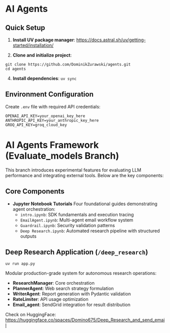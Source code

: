 # AI Agents

## Quick Setup

1. **Install UV package manager**:
https://docs.astral.sh/uv/getting-started/installation/

2. **Clone and initialize project**:
```
git clone https://github.com/DominikZurawski/agents.git
cd agents
```

4. **Install dependencies**:
```uv sync```

## Environment Configuration
Create `.env` file with required API credentials:
```
OPENAI_API_KEY=your_openai_key_here
ANTHROPIC_API_KEY=your_anthropic_key_here
GROQ_API_KEY=groq_cloud_key
```

# AI Agents Framework (Evaluate_models Branch)

This branch introduces experimental features for evaluating LLM performance and integrating external tools. Below are the key components:


## Core Components
- **Jupyter Notebook Tutorials**
  Four foundational guides demonstrating agent orchestration:
  - `intro.ipynb`: SDK fundamentals and execution tracing
  - `EmailAgent.ipynb`: Multi-agent email workflow system
  - `Guardrail.ipynb`: Security validation patterns
  - `Deep Research.ipynb`: Automated research pipeline with structured outputs

## Deep Research Application (`/deep_research`)
```
uv run app.py
```
Modular production-grade system for autonomous research operations:
- **ResearchManager**: Core orchestration
- **PlannerAgent**: Web search strategy formulation
- **WriterAgent**: Report generation with Pydantic validation
- **RateLimiter**: API usage optimization
- **Email_agent**: SendGrid integration for result distribution

Check on HuggingFace: https://huggingface.co/spaces/Domino675/Deep_Research_and_send_email